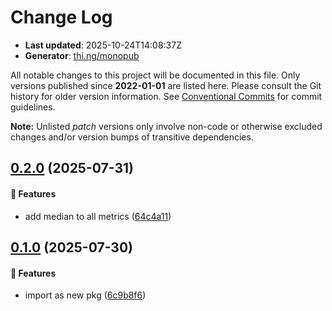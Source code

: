 # Change Log

- **Last updated**: 2025-10-24T14:08:37Z
- **Generator**: [thi.ng/monopub](https://thi.ng/monopub)

All notable changes to this project will be documented in this file.
Only versions published since **2022-01-01** are listed here.
Please consult the Git history for older version information.
See [Conventional Commits](https://conventionalcommits.org/) for commit guidelines.

**Note:** Unlisted _patch_ versions only involve non-code or otherwise excluded changes
and/or version bumps of transitive dependencies.

## [0.2.0](https://github.com/thi-ng/umbrella/tree/@thi.ng/metrics@0.2.0) (2025-07-31)

#### 🚀 Features

- add median to all metrics ([64c4a11](https://github.com/thi-ng/umbrella/commit/64c4a11))

## [0.1.0](https://github.com/thi-ng/umbrella/tree/@thi.ng/metrics@0.1.0) (2025-07-30)

#### 🚀 Features

- import as new pkg ([6c9b8f6](https://github.com/thi-ng/umbrella/commit/6c9b8f6))
